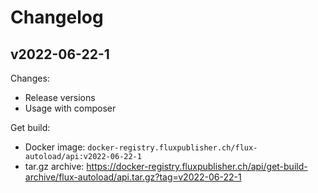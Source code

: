 # Changelog

## v2022-06-22-1

Changes:

- Release versions
- Usage with composer

Get build:

- Docker image: `docker-registry.fluxpublisher.ch/flux-autoload/api:v2022-06-22-1`
- tar.gz archive: https://docker-registry.fluxpublisher.ch/api/get-build-archive/flux-autoload/api.tar.gz?tag=v2022-06-22-1
